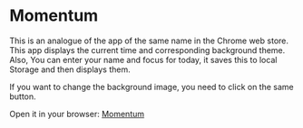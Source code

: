 # Momentum

This is an analogue of the app of the same name in the Chrome web store.
This app displays the current time and corresponding background theme. Also, You can enter your name and focus for today, it saves this to local Storage and then displays them.

If you want to change the background image, you need to click on the same button.

Open it in your browser: [Momentum](https://limonjuice322.github.io/Momentum/)
